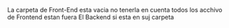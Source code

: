 La carpeta de Front-End esta vacia no tenerla en cuenta todos los acchivo de Frontend estan fuera 
El Backend si esta en suj carpeta 
